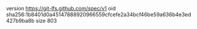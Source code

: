 version https://git-lfs.github.com/spec/v1
oid sha256:1b8401d0a45147888920966559cfcefe2a34bcf46be59a636b4e3ed427b9ba8b
size 803
